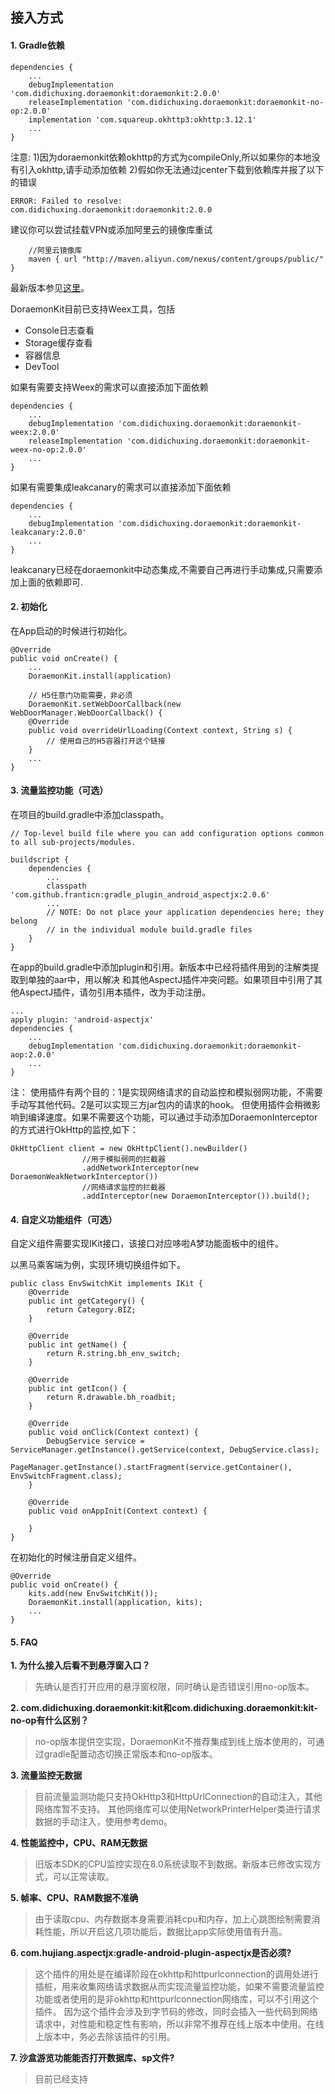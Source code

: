 ## 接入方式

#### 1. Gradle依赖

```
dependencies {
	...
    debugImplementation 'com.didichuxing.doraemonkit:doraemonkit:2.0.0'
    releaseImplementation 'com.didichuxing.doraemonkit:doraemonkit-no-op:2.0.0'
    implementation 'com.squareup.okhttp3:okhttp:3.12.1'
    ...
}
```
注意:
1)因为doraemonkit依赖okhttp的方式为compileOnly,所以如果你的本地没有引入okhttp,请手动添加依赖
2)假如你无法通过jcenter下载到依赖库并报了以下的错误
```
ERROR: Failed to resolve: com.didichuxing.doraemonkit:doraemonkit:2.0.0 
```
建议你可以尝试挂载VPN或添加阿里云的镜像库重试
```
    //阿里云镜像库
    maven { url "http://maven.aliyun.com/nexus/content/groups/public/" }
```


最新版本参见[这里](android-ReleaseNotes.md)。

DoraemonKit目前已支持Weex工具，包括

* Console日志查看
* Storage缓存查看
* 容器信息
* DevTool

如果有需要支持Weex的需求可以直接添加下面依赖

```
dependencies {
	...
    debugImplementation 'com.didichuxing.doraemonkit:doraemonkit-weex:2.0.0'
    releaseImplementation 'com.didichuxing.doraemonkit:doraemonkit-weex-no-op:2.0.0'
    ...
}
```

如果有需要集成leakcanary的需求可以直接添加下面依赖

```
dependencies {
	...
    debugImplementation 'com.didichuxing.doraemonkit:doraemonkit-leakcanary:2.0.0'
    ...
}
```
leakcanary已经在doraemonkit中动态集成,不需要自己再进行手动集成,只需要添加上面的依赖即可.


#### 2. 初始化

在App启动的时候进行初始化。

```
@Override
public void onCreate() {
	...
    DoraemonKit.install(application)
     
    // H5任意门功能需要，非必须
    DoraemonKit.setWebDoorCallback(new WebDoorManager.WebDoorCallback() {
    @Override
    public void overrideUrlLoading(Context context, String s) {
        // 使用自己的H5容器打开这个链接
    }
    ...
} 
```


#### 3. 流量监控功能（可选）

在项目的build.gradle中添加classpath。

```
// Top-level build file where you can add configuration options common to all sub-projects/modules.

buildscript {
    dependencies {
        ...
        classpath 'com.github.franticn:gradle_plugin_android_aspectjx:2.0.6'
        ...
        // NOTE: Do not place your application dependencies here; they belong
        // in the individual module build.gradle files
    }
}
```

在app的build.gradle中添加plugin和引用。新版本中已经将插件用到的注解类提取到单独的aar中，用以解决
和其他AspectJ插件冲突问题。如果项目中引用了其他AspectJ插件，请勿引用本插件，改为手动注册。

```
...
apply plugin: 'android-aspectjx'
dependencies {
	...
    debugImplementation 'com.didichuxing.doraemonkit:doraemonkit-aop:2.0.0'
    ...
}
```

注：
使用插件有两个目的：1是实现网络请求的自动监控和模拟弱网功能，不需要手动写其他代码。2是可以实现三方jar包内的请求的hook。
但使用插件会稍微影响到编译速度。如果不需要这个功能，可以通过手动添加DoraemonInterceptor的方式进行OkHttp的监控,如下：

```
OkHttpClient client = new OkHttpClient().newBuilder()
                //用于模拟弱网的拦截器
                .addNetworkInterceptor(new DoraemonWeakNetworkInterceptor())
                //网络请求监控的拦截器
                .addInterceptor(new DoraemonInterceptor()).build();
```
#### 4. 自定义功能组件（可选）

自定义组件需要实现IKit接口，该接口对应哆啦A梦功能面板中的组件。

以黑马乘客端为例，实现环境切换组件如下。

```
public class EnvSwitchKit implements IKit {
    @Override
    public int getCategory() {
        return Category.BIZ;
    }
 
    @Override
    public int getName() {
        return R.string.bh_env_switch;
    }
 
    @Override
    public int getIcon() {
        return R.drawable.bh_roadbit;
    }
 
    @Override
    public void onClick(Context context) {
        DebugService service = ServiceManager.getInstance().getService(context, DebugService.class);
        PageManager.getInstance().startFragment(service.getContainer(), EnvSwitchFragment.class);
    }
 
    @Override
    public void onAppInit(Context context) {
    
    }
}
```

在初始化的时候注册自定义组件。

```
@Override
public void onCreate() {
    kits.add(new EnvSwitchKit());
    DoraemonKit.install(application, kits);
    ...
}
```



#### 5. FAQ

**1. 为什么接入后看不到悬浮窗入口？**

> 先确认是否打开应用的悬浮窗权限，同时确认是否错误引用no-op版本。

**2. com.didichuxing.doraemonkit:kit和com.didichuxing.doraemonkit:kit-no-op有什么区别？**

> no-op版本提供空实现，DoraemonKit不推荐集成到线上版本使用的，可通过gradle配置动态切换正常版本和no-op版本。

**3. 流量监控无数据**

> 目前流量监测功能只支持OkHttp3和HttpUrlConnection的自动注入，其他网络库暂不支持。
> 其他网络库可以使用NetworkPrinterHelper类进行请求数据的手动注入，使用参考demo。

**4. 性能监控中，CPU、RAM无数据**

> 旧版本SDK的CPU监控实现在8.0系统读取不到数据。新版本已修改实现方式，可以正常读取。

**5. 帧率、CPU、RAM数据不准确**

> 由于读取cpu、内存数据本身需要消耗cpu和内存，加上心跳图绘制需要消耗性能，所以开启这几项功能后，数据比app实际使用值有升高。

**6. com.hujiang.aspectjx:gradle-android-plugin-aspectjx是否必须?**

> 这个插件的用处是在编译阶段在okhttp和httpurlconnection的调用处进行插桩，用来收集网络请求数据从而实现流量监控功能，如果不需要流量监控功能或者使用的是非okhttp和httpurlconnection网络库，可以不引用这个插件。
> 因为这个插件会涉及到字节码的修改，同时会插入一些代码到网络请求中，对性能和稳定性有影响，所以非常不推荐在线上版本中使用。在线上版本中，务必去除该插件的引用。

**7. 沙盒游览功能能否打开数据库、sp文件?**

> 目前已经支持
